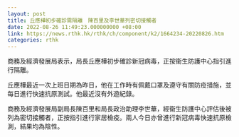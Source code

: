 ```yaml
---
layout: post
title: 丘應樺初步確診需隔離　陳百里及李世華列密切接觸者
date: 2022-08-26 11:49:23.000000000 +08:00
link: https://news.rthk.hk/rthk/ch/component/k2/1664234-20220826.htm
categories: rthk
---
```


商務及經濟發展局表示，局長丘應樺初步確診新冠病毒，正按衞生防護中心指引進行隔離。

丘應樺最近一次上班日期為昨日，他在工作時有佩戴口罩及遵守有關防疫措施，並每日進行快速抗原測試。他最近沒有外遊紀錄。

商務及經濟發展局副局長陳百里和局長政治助理李世華，經衞生防護中心評估後被列為密切接觸者，正按指引進行家居檢疫。兩人今日亦曾進行新冠病毒快速抗原檢測，結果均為陰性。

　　
